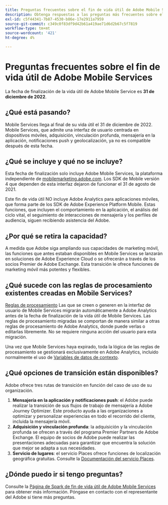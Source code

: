```yaml
---
title: Preguntas frecuentes sobre el fin de vida útil de Adobe Mobile Services
description: Obtenga respuestas a las preguntas más frecuentes sobre el anuncio de fin de vida útil de Adobe Mobile Services.
exl-id: c5f44341-7b87-4530-b86e-17e2911a7959
source-git-commit: c349c0f83df9d42b61a419ae71d6d2b67c5f7819
workflow-type: tm+mt
source-wordcount: '421'
ht-degree: 4%

---
```


# Preguntas frecuentes sobre el fin de vida útil de Adobe Mobile Services

La fecha de finalización de la vida útil de Adobe Mobile Service es **31 de diciembre de 2022**.

## ¿Qué está pasando?

Mobile Services llega al final de su vida útil el 31 de diciembre de 2022. Mobile Services, que admite una interfaz de usuario centrada en dispositivos móviles, adquisición, vinculación profunda, mensajería en la aplicación, notificaciones push y geolocalización, ya no es compatible después de esta fecha.

## ¿Qué se incluye y qué no se incluye?

Esta fecha de finalización solo incluye Adobe Mobile Services, la plataforma independiente de [mobilemarketing.adobe.com](https://mobilemarketing.adobe.com). Los SDK de Mobile versión 4 que dependen de esta interfaz dejaron de funcionar el 31 de agosto de 2021.

Este fin de vida útil NO incluye Adobe Analytics para aplicaciones móviles, que forma parte de los SDK de Adobe Experience Platform Mobile. Estas funciones, que incluyen el comportamiento en la aplicación, el análisis del ciclo vital, el seguimiento de interacciones de mensajería y los perfiles de audiencia, siguen recibiendo asistencia del Adobe.

## ¿Por qué se retira la capacidad?

A medida que Adobe siga ampliando sus capacidades de marketing móvil, las funciones que antes estaban disponibles en Mobile Services se lanzarán en soluciones de Adobe Experience Cloud o se ofrecerán a través de los socios Premier de Adobe Exchange. Esta transición le ofrece funciones de marketing móvil más potentes y flexibles.

## ¿Qué sucede con las reglas de procesamiento existentes creadas en Mobile Services?

[Reglas de procesamiento](https://experienceleague.adobe.com/docs/analytics/admin/admin-tools/processing-rules/processing-rules.html?lang=es) Las que se creen o generen en la interfaz de usuario de Mobile Services migrarán automáticamente a Adobe Analytics antes de la fecha de finalización de la vida útil de Mobile Services. Las reglas de procesamiento migradas se comportan de manera similar a otras reglas de procesamiento de Adobe Analytics, donde puede verlas o editarlas libremente. No se requiere ninguna acción del usuario para esta migración.

Una vez que Mobile Services haya expirado, toda la lógica de las reglas de procesamiento se gestionará exclusivamente en Adobe Analytics, incluido normalmente el uso de [Variables de datos de contexto](https://experienceleague.adobe.com/docs/analytics/implementation/vars/page-vars/contextdata.html?lang=es).

## ¿Qué opciones de transición están disponibles?

Adobe ofrece tres rutas de transición en función del caso de uso de su organización.

1. **Mensajería en la aplicación y notificaciones push**: el Adobe puede realizar la transición de sus flujos de trabajo de mensajería a Adobe Journey Optimizer. Este producto ayuda a las organizaciones a optimizar y personalizar experiencias en todo el recorrido del cliente, incluida la mensajería móvil.
1. **Adquisición y vinculación profunda**: la adquisición y la vinculación profunda se ofrecen a través del programa Premier Partners de Adobe Exchange. El equipo de socios de Adobe puede realizar las presentaciones adecuadas para garantizar que encuentra la solución que mejor se adapta a sus necesidades.
1. **Servicio de lugares**: el servicio Places ofrece funciones de localización geográfica gratuitas. Consulte la [Documentación del servicio Places](https://experienceleague.adobe.com/docs/places/using/home.html).

## ¿Dónde puedo ir si tengo preguntas?

Consulte la [Página de Spark de fin de vida útil de Adobe Mobile Services](https://spark.adobe.com/page/C6D30y09zaRpD/) para obtener más información. Póngase en contacto con el representante del Adobe si tiene más preguntas.

